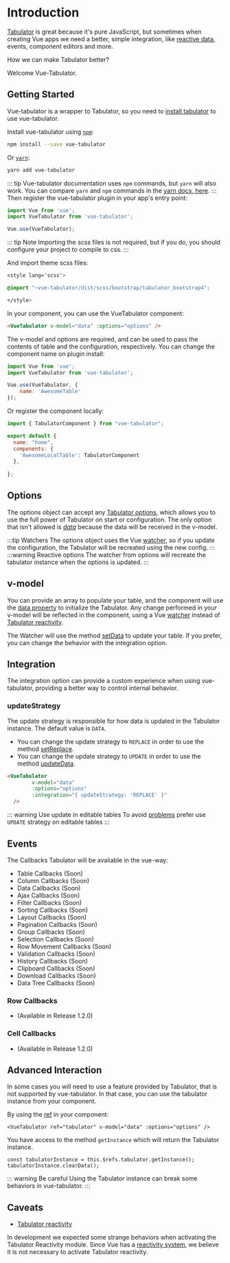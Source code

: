 # Introduction


[Tabulator](http://tabulator.info/) is great because it's pure JavaScript, but sometimes when creating Vue apps we need a better, simple integration, like [reactive data](http://tabulator.info/docs/4.2/release#reactive-data), events, component editors and more.

How we can make Tabulator better?

Welcome Vue-Tabulator.

## Getting Started

Vue-tabulator is a wrapper to Tabulator, so you need to [install tabulator](http://tabulator.info/docs/4.2/install#sources-npm) to use vue-tabulator.

Install vue-tabulator using [`npm`](https://www.npmjs.com/package/vue-tabulator):

```bash
npm install --save vue-tabulator
```

Or [`yarn`](https://yarnpkg.com/en/package/vue-tabulator):

```bash
yarn add vue-tabulator
```

::: tip
Vue-tabulator documentation uses `npm` commands, but `yarn` will also work. You can compare `yarn` and `npm` commands in the [yarn docs, here](https://yarnpkg.com/en/docs/migrating-from-npm#toc-cli-commands-comparison).
:::
Then register the vue-tabulator plugin in your app's entry point:

```javascript
import Vue from 'vue';
import VueTabulator from 'vue-tabulator';

Vue.use(VueTabulator);
```

::: tip Note
Importing the scss files is not required, but if you do, you should configure your project to compile to css.
:::

And import theme scss files:

```css
<style lang='scss'>

@import "~vue-tabulator/dist/scss/bootstrap/tabulator_bootstrap4";

</style>
```

In your component, you can use the VueTabulator component:

```html
<VueTabulator v-model="data" :options="options" />
```

The v-model and options are required, and can be used to pass the contents of table and the configuration, respectively.
You can change the component name on plugin install:

```javascript
import Vue from 'vue';
import VueTabulator from 'vue-tabulator';

Vue.use(VueTabulator, {
    name: 'AwesomeTable'
});
```
Or register the component locally: 


```javascript
import { TabulatorComponent } from "vue-tabulator";

export default {
  name: "home",
  components: {
    'AwesomeLocalTable': TabulatorComponent
  },
  
};
```

## Options

The options object can accept any [Tabulator options](http://tabulator.info/docs/4.2/options), which allows you to use the full power of Tabulator on start or configuration.
The only option that isn't allowed is [_data_](http://tabulator.info/docs/4.2/data#array-initial) because the data will be received in the v-model.

:::tip Watchers
The options object uses the Vue [watcher](https://vuejs.org/v2/guide/computed.html#Watchers), so if you update the configuration, the Tabulator will be recreated using the new config.
:::
:::warning Reactive options
The watcher from options will recreate the tabulator instance when the options is updated.
:::

## v-model

You can provide an array to populate your table, and the component will use the [data property](http://tabulator.info/docs/4.2/data#array-initial) to initialize the Tabulator. Any change performed in your v-model will be reflected in the component, using a Vue [watcher](https://vuejs.org/v2/guide/computed.html#Watchers) instead of [Tabulator reactivity](http://tabulator.info/docs/4.2/reactivity).

The Watcher will use the method [setData](http://tabulator.info/docs/4.2/data#array) to update your table. If you prefer, you can change the behavior with the integration option.

## Integration
The integration option can provide a custom experience when using vue-tabulator, 
providing a better way to control internal behavior.

### updateStrategy

The update strategy is responsible for how data is updated in the Tabulator instance. The default value is `DATA`.

- You can change the update strategy to `REPLACE` in order to use the method [setReplace](http://tabulator.info/docs/4.2/update#alter-replace).
- You can change the update strategy to `UPDATE` in order to use the method [updateData](http://tabulator.info/docs/4.2/update#alter-update).

```html
<VueTabulator 
        v-model="data" 
        :options="options" 
        :integration="{ updateStrategy: 'REPLACE' }" 
  />
```

::: warning Use update in editable tables
To avoid [problems](https://github.com/angeliski/vue-tabulator/issues/13) prefer use `UPDATE` strategy on editable tables
:::
## Events
The Callbacks Tabulator will be avaliable in the vue-way:

  - Table Callbacks (Soon)
  - Column Callbacks (Soon)
  - Data Callbacks (Soon)
  - Ajax Callbacks (Soon)
  - Filter Callbacks (Soon)
  - Sorting Callbacks (Soon)
  - Layout Callbacks (Soon)
  - Pagination Callbacks (Soon)
  - Group Callbacks (Soon)
  - Selection Callbacks (Soon)
  - Row Movement Callbacks (Soon)
  - Validation Callbacks (Soon)
  - History Callbacks (Soon)
  - Clipboard Callbacks (Soon)
  - Download Callbacks (Soon)
  - Data Tree Callbacks (Soon)

### Row Callbacks 
- (Available in Release 1.2.0)
### Cell Callbacks 
- (Available in Release 1.2.0)

## Advanced Interaction

In some cases you will need to use a feature provided by Tabulator, that is not supported by vue-tabulator. In that case, you can use the tabulator instance from your component.

By using the [ref](https://vuejs.org/v2/api/#ref) in your component:

```html{2}
<VueTabulator ref="tabulator" v-model="data" :options="options" />
```

You have access to the method `getInstance` which will return the Tabulator instance.

```javascript{1}
const tabulatorInstance = this.$refs.tabulator.getInstance();
tabulatorInstance.clearData();
```

::: warning Be careful
Using the Tabulator instance can break some behaviors in vue-tabulator.
:::
## Caveats
- [Tabulator reactivity](http://tabulator.info/docs/4.2/reactivity)

In development we expected some strange behaviors when activating the Tabulator Reactivity module. Since Vue has a [reactivity system](https://it.vuejs.org/v2/guide/reactivity.html), we believe it is not necessary to activate Tabulator reactivity.

